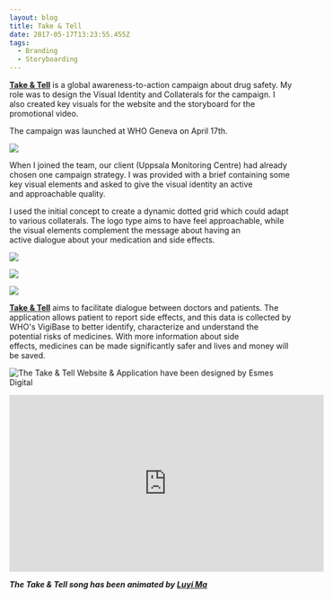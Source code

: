 ```yaml
---
layout: blog
title: Take & Tell
date: 2017-05-17T13:23:55.455Z
tags:
  - Branding
  - Storyboarding
---
```

**[Take & Tell](http://takeandtell.org/)** is a global awareness-to-action campaign about drug safety. My role was to design the Visual Identity and Collaterals for the campaign. I also created key visuals for the website and the storyboard for the promotional video.

The campaign was launched at WHO Geneva on April 17th.

![](/images/01T&T.png)

When I joined the team, our client (Uppsala Monitoring Centre) had already chosen one campaign strategy. I was provided with a brief containing some key visual elements and asked to give the visual identity an active and approachable quality.

I used the initial concept to create a dynamic dotted grid which could adapt to various collaterals. The logo type aims to have feel approachable, while the visual elements complement the message about having an active dialogue about your medication and side effects.

![](/images/02T&T.png)

![](/images/03T&T.png)

![](/images/04T&T.png)

**[Take & Tell](http://www.takeandtell.org/)** aims to facilitate dialogue between doctors and patients. The application allows patient to report side effects, and this data is collected by WHO's VigiBase to better identify, characterize and understand the potential risks of medicines. With more information about side effects, medicines can be made significantly safer and lives and money will be saved.

![The Take & Tell Website & Application have been designed by Esmes Digital](/images/05T&T.png)

<iframe width="560" height="315" src="https://www.youtube.com/embed/dkvaYzaZ_Uk" frameborder="0" allowfullscreen></iframe>

***The Take & Tell song has been animated by [Luyi Ma](http://luyima.com/)***
